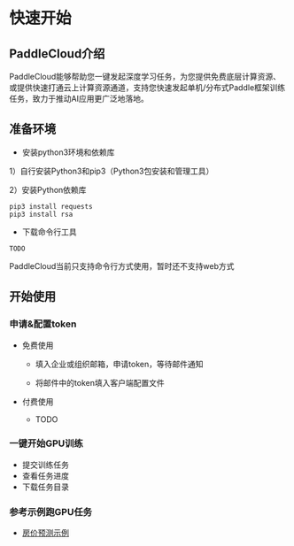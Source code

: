 # 快速开始

## PaddleCloud介绍
PaddleCloud能够帮助您一键发起深度学习任务，为您提供免费底层计算资源、或提供快速打通云上计算资源通道，支持您快速发起单机/分布式Paddle框架训练任务，致力于推动AI应用更广泛地落地。

## 准备环境

- 安装python3环境和依赖库



1）自行安装Python3和pip3（Python3包安装和管理工具）

2）安装Python依赖库
```shell
pip3 install requests
pip3 install rsa
```

- 下载命令行工具


```shell
TODO
```
PaddleCloud当前只支持命令行方式使用，暂时还不支持web方式


## 开始使用

### 申请&配置token
- 免费使用
  - 填入企业或组织邮箱，申请token，等待邮件通知

  - 将邮件中的token填入客户端配置文件
  
- 付费使用
  - TODO
  
### 一键开始GPU训练
- 提交训练任务
- 查看任务进度
- 下载任务目录

### 参考示例跑GPU任务
- [房价预测示例](../example/fit-a-line)
